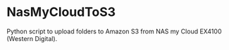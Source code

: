 # NasMyCloudToS3
Python script to upload folders to Amazon S3 from NAS my Cloud EX4100 (Western Digital).
